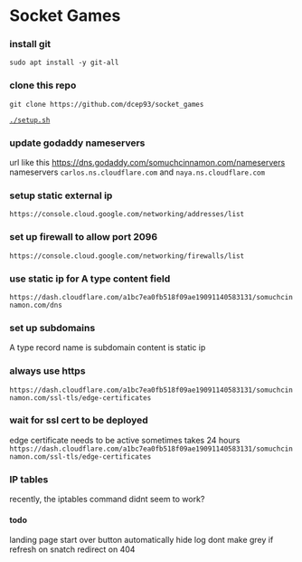 # Socket Games

### install git

`sudo apt install -y git-all`

### clone this repo

`git clone https://github.com/dcep93/socket_games`

[`./setup.sh`](setup.sh)

### update godaddy nameservers

url like this https://dns.godaddy.com/somuchcinnamon.com/nameservers
nameservers `carlos.ns.cloudflare.com` and `naya.ns.cloudflare.com`

### setup static external ip

`https://console.cloud.google.com/networking/addresses/list`

### set up firewall to allow port 2096

`https://console.cloud.google.com/networking/firewalls/list`

### use static ip for A type content field

`https://dash.cloudflare.com/a1bc7ea0fb518f09ae19091140583131/somuchcinnamon.com/dns`

### set up subdomains

A type record
name is subdomain
content is static ip

### always use https

`https://dash.cloudflare.com/a1bc7ea0fb518f09ae19091140583131/somuchcinnamon.com/ssl-tls/edge-certificates`

### wait for ssl cert to be deployed

edge certificate needs to be active
sometimes takes 24 hours
`https://dash.cloudflare.com/a1bc7ea0fb518f09ae19091140583131/somuchcinnamon.com/ssl-tls/edge-certificates`

### IP tables

recently, the iptables command didnt seem to work?

#### todo

landing page
start over button
automatically hide log
dont make grey if refresh on snatch
redirect on 404
